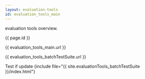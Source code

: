 ```yaml
---
layout: evaluation-tools
id: evaluation_tools_main
---
```


evaluation tools overview.  

{{ page.id }}

{{ evaluation_tools_main.url }}  

{{ evaluation_tools_batchTestSuite.url }}  

Test if update
{include file="{{ site.evaluationTools_batchTestSuite }}/index.html"}

<head>
    <meta charset="utf-8" />
    <!--import引入-->
    <link rel="import" href="{{ site.evaluationTools_batchTestSuite }}index.html=" id="page1"/>
</head>

<script type="text/javascript">
    document.write(page1.import.body.innerHTML);
</script>
